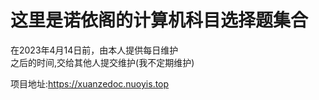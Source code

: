 # 这里是诺依阁的计算机科目选择题集合

在2023年4月14日前，由本人提供每日维护  
之后的时间,交给其他人提交维护(我不定期维护)

项目地址:https://xuanzedoc.nuoyis.top